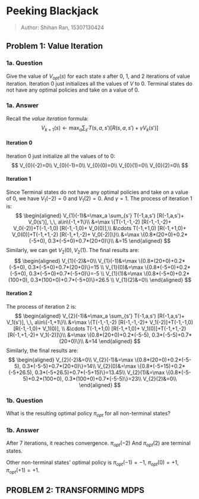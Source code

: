 # Peeking Blackjack

> Author: Shihan Ran, 15307130424

## Problem 1: Value Iteration

### 1a. Question

Give the value of $V_{opt}(s)$ for each state $s$ after 0, 1, and 2 iterations of value iteration. Iteration 0 just initializes all the values of $V$ to 0. Terminal states do not have any optimal policies and take on a value of 0. 

### 1a. Answer

Recall the *value iteration* formula:
$$
V_{k+1}(s) \leftarrow \max_a \sum_{s'} T(s,a,s') [R(s,a,s')+\gamma V_k(s')]
$$

#### **Iteration 0**

Iteration 0 just initialize all the values of to 0:
$$
V_{0}(-2)=0\\
V_{0}(-1)=0\\
V_{0}(0)=0\\
V_{0}(1)=0\\
V_{0}(2)=0\\
$$

#### **Iteration 1**

Since Terminal states do not have any optimal policies and take on a value of 0, we have $V_{1}(-2)=0$ and $V_{1}(2)=0$. And $\gamma=1$. The process of iteration 1 is:
$$
\begin{aligned}
V_{1}(-1)&=\max_a \sum_{s'} T(-1,a,s') [R(-1,a,s')+ V_0(s')], \,\, a\in\{-1,+1\}\\
&=\max \{T(-1,-1,-2) [R(-1,-1,-2)+ V_0(-2)]+T(-1,-1,0) [R(-1,-1,0)+ V_0(0)],\\
&\cdots T(-1,+1,0) [R(-1,+1,0)+ V_0(0)]+T(-1,+1,-2) [R(-1,+1,-2)+ V_0(-2)]\}\\
&=\max \{0.8*(20+0)+0.2*(-5+0), 0.3*(-5+0)+0.7*(20+0)\}\\
&=15
\end{aligned}
$$
Similarly, we can get $V_2(0), V_2(1)​$. The final results are:
$$
\begin{aligned}
V_{1}(-2)&=0\\
V_{1}(-1)&=\max \{0.8*(20+0)+0.2*(-5+0), 0.3*(-5+0)+0.7*(20+0)\}=15 \\
V_{1}(0)&=\max \{0.8*(-5+0)+0.2*(-5+0), 0.3*(-5+0)+0.7*(-5+0)\}=-5 \\
V_{1}(1)&=\max \{0.8*(-5+0)+0.2*(100+0), 0.3*(100+0)+0.7*(-5+0)\}=26.5 \\
V_{1}(2)&=0\\
\end{aligned}
$$

#### **Iteration 2**

 The process of iteration 2 is:
$$
\begin{aligned}
V_{2}(-1)&=\max_a \sum_{s'} T(-1,a,s') [R(-1,a,s')+ V_1(s')], \,\, a\in\{-1,+1\}\\
&=\max \{T(-1,-1,-2) [R(-1,-1,-2)+ V_1(-2)]+T(-1,-1,0) [R(-1,-1,0)+ V_1(0)], \\
&\cdots T(-1,+1,0) [R(-1,+1,0)+ V_1(0)]+T(-1,+1,-2) [R(-1,+1,-2)+ V_1(-2)]\}\\
&=\max \{0.8*(20+0)+0.2*(-5-5), 0.3*(-5-5)+0.7*(20+0)\}\\
&=14
\end{aligned}
$$
Similarly, the final results are:
$$
\begin{aligned}
V_{2}(-2)&=0\\
V_{2}(-1)&=\max \{0.8*(20+0)+0.2*(-5-5), 0.3*(-5-5)+0.7*(20+0)\}=14\\
V_{2}(0)&=\max \{0.8*(-5+15)+0.2*(-5+26.5), 0.3*(-5+26.5)+0.7*(-5+15)\}=13.45\\
V_{2}(1)&=\max \{0.8*(-5-5)+0.2*(100+0), 0.3*(100+0)+0.7*(-5-5)\}=23\\
V_{2}(2)&=0\\
\end{aligned}
$$

### 1b. Question

What is the resulting optimal policy $\pi_{opt}$ for all non-terminal states? 

### 1b. Answer

After 7 iterations, it reaches convergence. $\pi_{opt}(-2)$ And $\pi_{opt}(2)$ are terminal states.

Other non-terminal states' optimal policy is $\pi_{opt}(-1)=-1$, $\pi_{opt}(0)=+1$, $\pi_{opt}(+1)=+1$.

## PROBLEM 2: TRANSFORMING MDPS

